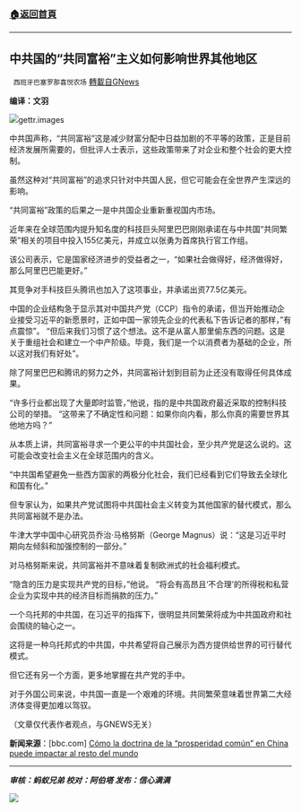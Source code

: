 ###  [:house:返回首頁](https://github.com/ourhimalayas/txt)
---


## 中共国的“共同富裕”主义如何影响世界其他地区
` 西班牙巴塞罗那喜悦农场` [轉載自GNews](https://gnews.org/zh-hans/1602077/)

**编译：文羽**

![](https://assets.gnews.org/wp-content/uploads/2021/10/tempsnip31.png)gettr.images

中共国声称，“共同富裕”这是减少财富分配中日益加剧的不平等的政策，正是目前经济发展所需要的，但批评人士表示，这些政策带来了对企业和整个社会的更大控制。

虽然这种对“共同富裕”的追求只针对中共国人民，但它可能会在全世界产生深远的影响。

“共同富裕”政策的后果之一是中共国企业重新重视国内市场。

近年来在全球范围内提升知名度的科技巨头阿里巴巴刚刚承诺在与中共国“共同繁荣”相关的项目中投入155亿美元，并成立以张勇为首席执行官工作组。

该公司表示，它是国家经济进步的受益者之一，“如果社会做得好，经济做得好，那么阿里巴巴能更好。”

其竞争对手科技巨头腾讯也加入了这项事业，并承诺出资77.5亿美元。

中国的企业结构急于显示其对中国共产党（CCP）指令的承诺，但当开始推动企业接受习近平的新愿景时，正如中国一家领先企业的代表私下告诉记者的那样，”有点震惊”。
“但后来我们习惯了这个想法。这不是从富人那里偷东西的问题。这是关于重组社会和建立一个中产阶级。毕竟，我们是一个以消费者为基础的企业，所以这对我们有好处”。

除了阿里巴巴和腾讯的努力之外，共同富裕计划到目前为止还没有取得任何具体成果。

“许多行业都出现了大量即时监管，”他说，指的是中共国政府最近采取的控制科技公司的举措。 “这带来了不确定性和问题：如果你向内看，那么你真的需要世界其他地方吗？”

从本质上讲，共同富裕寻求一个更公平的中共国社会，至少共产党是这么说的。这可能会改变社会主义在全球范围内的含义。

“中共国希望避免一些西方国家的两极分化社会，我们已经看到它们导致去全球化和国有化。”

但专家认为，如果共产党试图将中共国社会主义转变为其他国家的替代模式，那么共同富裕就不是办法。

牛津大学中国中心研究员乔治·马格努斯（George Magnus）说：“这是习近平时期向左倾斜和加强控制的一部分。”

对马格努斯来说，共同富裕并不意味着复制欧洲式的社会福利模式。

“隐含的压力是实现共产党的目标，”他说。 “将会有高昂且‘不合理’的所得税和私营企业为实现中共的经济目标而捐款的压力。”

一个乌托邦的中共国，在习近平的指挥下，很明显共同繁荣将成为中共国政府和社会围绕的轴心之一。

这将是一种乌托邦式的中共国，中共希望将自己展示为西方提供给世界的可行替代模式。

但它还有另一个方面，更多地掌握在共产党的手中。

对于外国公司来说，中共国一直是一个艰难的环境。共同繁荣意味着世界第二大经济体变得更加难以驾驭。

（文章仅代表作者观点，与GNEWS无关）

**新闻来源**：[bbc.com] [Cómo la doctrina de la “prosperidad común” en China puede impactar al resto del mundo](https://www.bbc.com/mundo/noticias-internacional-58853605)

* * *

***审核：蚂蚁兄弟
校对：阿伯塔
发布：信心满满***

![](https://assets.gnews.org/wp-content/uploads/2021/10/GNEWS_CH.-1-3.jpeg)
